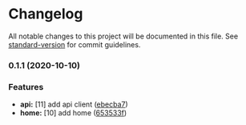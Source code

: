 # Changelog

All notable changes to this project will be documented in this file. See [standard-version](https://github.com/conventional-changelog/standard-version) for commit guidelines.

### 0.1.1 (2020-10-10)


### Features

* **api:** [11] add api client ([ebecba7](https://github.com/brucegroverlee/fulltimeforce/commit/ebecba7c1d4ff2d76f3293887d3e4b2d256f09c5))
* **home:** [10] add home ([653533f](https://github.com/brucegroverlee/fulltimeforce/commit/653533fbfabb57cc983dc0baf2524c6f01ae03ff))
